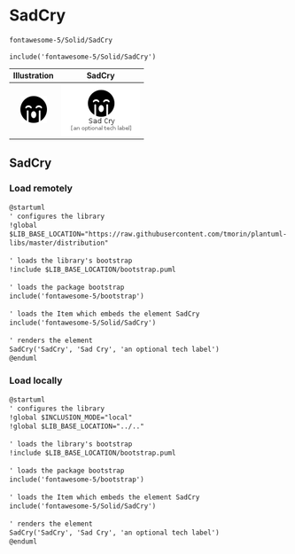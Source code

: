 # SadCry


```text
fontawesome-5/Solid/SadCry
```

```text
include('fontawesome-5/Solid/SadCry')
```



| Illustration | SadCry |
| :---: | :---: |
| ![illustration for Illustration](../../fontawesome-5/Solid/SadCry.png) | ![illustration for SadCry](../../fontawesome-5/Solid/SadCry.Local.png) |




## SadCry

### Load remotely
```plantuml
@startuml
' configures the library
!global $LIB_BASE_LOCATION="https://raw.githubusercontent.com/tmorin/plantuml-libs/master/distribution"

' loads the library's bootstrap
!include $LIB_BASE_LOCATION/bootstrap.puml

' loads the package bootstrap
include('fontawesome-5/bootstrap')

' loads the Item which embeds the element SadCry
include('fontawesome-5/Solid/SadCry')

' renders the element
SadCry('SadCry', 'Sad Cry', 'an optional tech label')
@enduml
```

### Load locally
```plantuml
@startuml
' configures the library
!global $INCLUSION_MODE="local"
!global $LIB_BASE_LOCATION="../.."

' loads the library's bootstrap
!include $LIB_BASE_LOCATION/bootstrap.puml

' loads the package bootstrap
include('fontawesome-5/bootstrap')

' loads the Item which embeds the element SadCry
include('fontawesome-5/Solid/SadCry')

' renders the element
SadCry('SadCry', 'Sad Cry', 'an optional tech label')
@enduml
```


